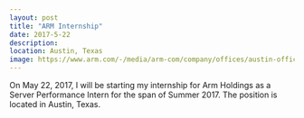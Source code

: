 ```yaml
---
layout: post
title: "ARM Internship"
date: 2017-5-22
description: 
location: Austin, Texas
image: https://www.arm.com/-/media/arm-com/company/offices/austin-office-700.jpg?h=700&w=700&la=en&hash=64423B1FA385EEFAE3CF27343DCA229C07E96E55
---
```


On May 22, 2017, I will be starting my internship for Arm Holdings as a Server Performance Intern for the span of Summer 2017. The position is located in Austin, Texas.

